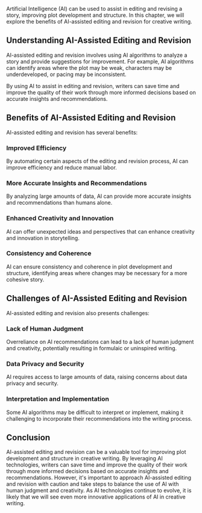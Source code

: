 
Artificial Intelligence (AI) can be used to assist in editing and revising a story, improving plot development and structure. In this chapter, we will explore the benefits of AI-assisted editing and revision for creative writing.

Understanding AI-Assisted Editing and Revision
----------------------------------------------

AI-assisted editing and revision involves using AI algorithms to analyze a story and provide suggestions for improvement. For example, AI algorithms can identify areas where the plot may be weak, characters may be underdeveloped, or pacing may be inconsistent.

By using AI to assist in editing and revision, writers can save time and improve the quality of their work through more informed decisions based on accurate insights and recommendations.

Benefits of AI-Assisted Editing and Revision
--------------------------------------------

AI-assisted editing and revision has several benefits:

### Improved Efficiency

By automating certain aspects of the editing and revision process, AI can improve efficiency and reduce manual labor.

### More Accurate Insights and Recommendations

By analyzing large amounts of data, AI can provide more accurate insights and recommendations than humans alone.

### Enhanced Creativity and Innovation

AI can offer unexpected ideas and perspectives that can enhance creativity and innovation in storytelling.

### Consistency and Coherence

AI can ensure consistency and coherence in plot development and structure, identifying areas where changes may be necessary for a more cohesive story.

Challenges of AI-Assisted Editing and Revision
----------------------------------------------

AI-assisted editing and revision also presents challenges:

### Lack of Human Judgment

Overreliance on AI recommendations can lead to a lack of human judgment and creativity, potentially resulting in formulaic or uninspired writing.

### Data Privacy and Security

AI requires access to large amounts of data, raising concerns about data privacy and security.

### Interpretation and Implementation

Some AI algorithms may be difficult to interpret or implement, making it challenging to incorporate their recommendations into the writing process.

Conclusion
----------

AI-assisted editing and revision can be a valuable tool for improving plot development and structure in creative writing. By leveraging AI technologies, writers can save time and improve the quality of their work through more informed decisions based on accurate insights and recommendations. However, it's important to approach AI-assisted editing and revision with caution and take steps to balance the use of AI with human judgment and creativity. As AI technologies continue to evolve, it is likely that we will see even more innovative applications of AI in creative writing.
